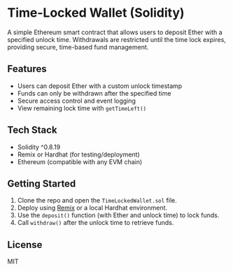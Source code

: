 # Time-Locked Wallet (Solidity)

A simple Ethereum smart contract that allows users to deposit Ether with a specified unlock time. Withdrawals are restricted until the time lock expires, providing secure, time-based fund management.

## Features

- Users can deposit Ether with a custom unlock timestamp
- Funds can only be withdrawn after the specified time
- Secure access control and event logging
- View remaining lock time with `getTimeLeft()`

## Tech Stack

- Solidity ^0.8.19
- Remix or Hardhat (for testing/deployment)
- Ethereum (compatible with any EVM chain)

## Getting Started

1. Clone the repo and open the `TimeLockedWallet.sol` file.
2. Deploy using [Remix](https://remix.ethereum.org) or a local Hardhat environment.
3. Use the `deposit()` function (with Ether and unlock time) to lock funds.
4. Call `withdraw()` after the unlock time to retrieve funds.

## License

MIT
